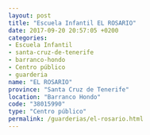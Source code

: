 ```yaml
---
layout: post
title: "Escuela Infantil EL ROSARIO"
date: 2017-09-20 20:57:05 +0200
categories:
- Escuela Infantil
- santa-cruz-de-tenerife
- barranco-hondo
- Centro público
- guarderia
name: "EL ROSARIO"
province: "Santa Cruz de Tenerife"
location: "Barranco Hondo"
code: "38015990"
type: "Centro público"
permalink: /guarderias/el-rosario.html
---
```

